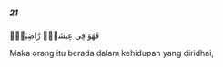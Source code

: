 ##### 21

<span class="ayah">فَهُوَ فِى عِيشَةٍۢ رَّاضِيَةٍۢ</span>

<span class="ayah_translation">Maka orang itu berada dalam kehidupan yang diridhai,</span>

